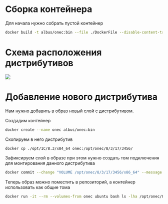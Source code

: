 # Сборка контейнера

Для начала нужно собрать пустой контейнер

```sh
docker build -t albus/onec:bin --file ./DockerFile --disable-content-trust .
```

# Схема расположения дистрибутивов

[![](https://mermaid.ink/img/eyJjb2RlIjoiZ3JhcGggVERcbiAgICAvb3B0L29uZWMvOCAtLT4gMTdcbiAgICAvb3B0L29uZWMvOCAtLT4gMThcbiAgICAvb3B0L29uZWMvOCAtLT4gMTlcblxuXG4gICAgMTcgLS0-IDIyNTYveDg2XzY0XG4gICAgMTcgLS0-IDIzMDYveDg2XzY0XG5cbiAgICAxOCAtLT4gMTY5Ni94ODZfNjRcbiAgICAxOSAtLT4gMTQxNy94ODZfNjQiLCJtZXJtYWlkIjp7InRoZW1lIjoiZGVmYXVsdCJ9LCJ1cGRhdGVFZGl0b3IiOnRydWUsImF1dG9TeW5jIjp0cnVlLCJ1cGRhdGVEaWFncmFtIjpmYWxzZX0)](https://mermaid.live/edit#eyJjb2RlIjoiZ3JhcGggVERcbiAgICAvb3B0L29uZWMvOCAtLT4gMTdcbiAgICAvb3B0L29uZWMvOCAtLT4gMThcbiAgICAvb3B0L29uZWMvOCAtLT4gMTlcblxuXG4gICAgMTcgLS0-IDIyNTYveDg2XzY0XG4gICAgMTcgLS0-IDIzMDYveDg2XzY0XG5cbiAgICAxOCAtLT4gMTY5Ni94ODZfNjRcbiAgICAxOSAtLT4gMTQxNy94ODZfNjQiLCJtZXJtYWlkIjoie1xuICBcInRoZW1lXCI6IFwiZGVmYXVsdFwiXG59IiwidXBkYXRlRWRpdG9yIjp0cnVlLCJhdXRvU3luYyI6dHJ1ZSwidXBkYXRlRGlhZ3JhbSI6ZmFsc2V9)

# Добавление нового дистрибутива

Нам нужно добавить в образ новый слой с дистрибутивом.

Создадим контейнер
```sh
docker create --name onec albus/onec:bin
```

Скопируем в него дистрибутив
```sh
docker cp ./opt/1C/8.3/x84_64 onec:/opt/onec/8/3/17/3456/
```

Зафиксируем слой в образе при этом нужно создать том подключения для монтирования данного дистрибутива
```sh
docker commit --change "VOLUME /opt/onec/8/3/17/3456/x86_64" --message "add 8.3.17.3456" onec albus/onec:bin
```

Теперь образ можно поместить в репозиторий, а контейнер использовать как общие тома
```sh
docker run -it --rm --volumes-from onec ubuntu bash ls -lha /opt/onec/8/3/17/3456/x86_64
```
